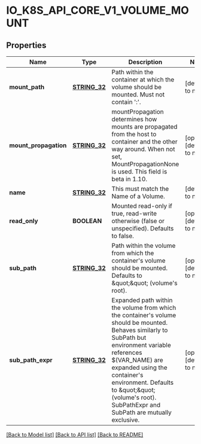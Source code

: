 # IO_K8S_API_CORE_V1_VOLUME_MOUNT

## Properties
Name | Type | Description | Notes
------------ | ------------- | ------------- | -------------
**mount_path** | [**STRING_32**](STRING_32.md) | Path within the container at which the volume should be mounted.  Must not contain &#39;:&#39;. | [default to null]
**mount_propagation** | [**STRING_32**](STRING_32.md) | mountPropagation determines how mounts are propagated from the host to container and the other way around. When not set, MountPropagationNone is used. This field is beta in 1.10. | [optional] [default to null]
**name** | [**STRING_32**](STRING_32.md) | This must match the Name of a Volume. | [default to null]
**read_only** | **BOOLEAN** | Mounted read-only if true, read-write otherwise (false or unspecified). Defaults to false. | [optional] [default to null]
**sub_path** | [**STRING_32**](STRING_32.md) | Path within the volume from which the container&#39;s volume should be mounted. Defaults to \&quot;\&quot; (volume&#39;s root). | [optional] [default to null]
**sub_path_expr** | [**STRING_32**](STRING_32.md) | Expanded path within the volume from which the container&#39;s volume should be mounted. Behaves similarly to SubPath but environment variable references $(VAR_NAME) are expanded using the container&#39;s environment. Defaults to \&quot;\&quot; (volume&#39;s root). SubPathExpr and SubPath are mutually exclusive. | [optional] [default to null]

[[Back to Model list]](../README.md#documentation-for-models) [[Back to API list]](../README.md#documentation-for-api-endpoints) [[Back to README]](../README.md)


